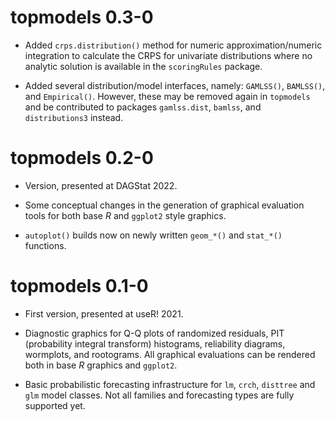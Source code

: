 # topmodels 0.3-0

* Added `crps.distribution()` method for numeric approximation/numeric integration to calculate
  the CRPS for univariate distributions where no analytic solution is available in the
  `scoringRules` package.

* Added several distribution/model interfaces, namely: `GAMLSS()`, `BAMLSS()`, and `Empirical()`.
  However, these may be removed again in `topmodels` and be contributed to packages `gamlss.dist`,
  `bamlss`, and `distributions3` instead.


# topmodels 0.2-0

* Version, presented at DAGStat 2022.

* Some conceptual changes in the generation of graphical evaluation tools for both base *R* and
  `ggplot2` style graphics.

* `autoplot()` builds now on newly written `geom_*()` and `stat_*()` functions. 


# topmodels 0.1-0

* First version, presented at useR! 2021.

* Diagnostic graphics for Q-Q plots of randomized residuals, PIT (probability integral transform)
  histograms, reliability diagrams, wormplots, and rootograms. All graphical evaluations can be
  rendered both in base *R* graphics and `ggplot2`.

* Basic probabilistic forecasting infrastructure for `lm`, `crch`, `disttree` and `glm` model
  classes. Not all families and forecasting types are fully supported yet.
